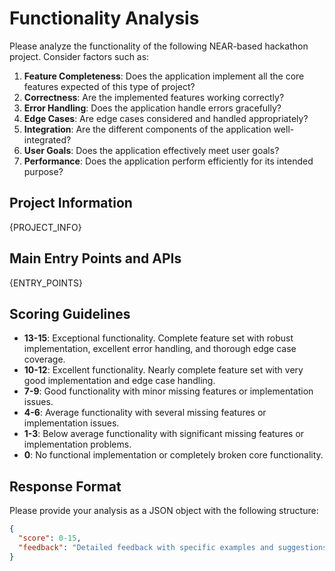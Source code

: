 # Functionality Analysis

Please analyze the functionality of the following NEAR-based hackathon project. Consider factors such as:

1. **Feature Completeness**: Does the application implement all the core features expected of this type of project?
2. **Correctness**: Are the implemented features working correctly?
3. **Error Handling**: Does the application handle errors gracefully?
4. **Edge Cases**: Are edge cases considered and handled appropriately?
5. **Integration**: Are the different components of the application well-integrated?
6. **User Goals**: Does the application effectively meet user goals?
7. **Performance**: Does the application perform efficiently for its intended purpose?

## Project Information

{PROJECT_INFO}

## Main Entry Points and APIs

{ENTRY_POINTS}

## Scoring Guidelines

- **13-15**: Exceptional functionality. Complete feature set with robust implementation, excellent error handling, and thorough edge case coverage.
- **10-12**: Excellent functionality. Nearly complete feature set with very good implementation and edge case handling.
- **7-9**: Good functionality with minor missing features or implementation issues.
- **4-6**: Average functionality with several missing features or implementation issues.
- **1-3**: Below average functionality with significant missing features or implementation problems.
- **0**: No functional implementation or completely broken core functionality.

## Response Format

Please provide your analysis as a JSON object with the following structure:

```json
{
  "score": 0-15,
  "feedback": "Detailed feedback with specific examples and suggestions for improvement..."
}
```